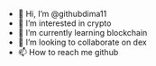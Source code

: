 - 👋 Hi, I’m @githubdima11
- 👀 I’m interested in crypto
- 🌱 I’m currently learning blockchain
- 💞️ I’m looking to collaborate on dex
- 📫 How to reach me github

<!---
githubdima11/githubdima11 is a ✨ special ✨ repository because its `README.md` (this file) appears on your GitHub profile.
You can click the Preview link to take a look at your changes.
--->
